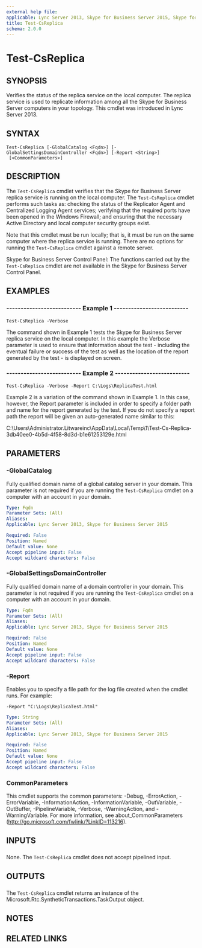 ```yaml
---
external help file: 
applicable: Lync Server 2013, Skype for Business Server 2015, Skype for Business Server 2019
title: Test-CsReplica
schema: 2.0.0
---
```


# Test-CsReplica

## SYNOPSIS
Verifies the status of the replica service on the local computer.
The replica service is used to replicate information among all the Skype for Business Server computers in your topology.
This cmdlet was introduced in Lync Server 2013.


## SYNTAX

```
Test-CsReplica [-GlobalCatalog <Fqdn>] [-GlobalSettingsDomainController <Fqdn>] [-Report <String>]
 [<CommonParameters>]
```

## DESCRIPTION
The `Test-CsReplica` cmdlet verifies that the Skype for Business Server replica service is running on the local computer.
The `Test-CsReplica` cmdlet performs such tasks as: checking the status of the Replicator Agent and Centralized Logging Agent services; verifying that the required ports have been opened in the Windows Firewall; and ensuring that the necessary Active Directory and local computer security groups exist.

Note that this cmdlet must be run locally; that is, it must be run on the same computer where the replica service is running.
There are no options for running the `Test-CsReplica` cmdlet against a remote server.

Skype for Business Server Control Panel: The functions carried out by the `Test-CsReplica` cmdlet are not available in the Skype for Business Server Control Panel.


## EXAMPLES

### -------------------------- Example 1 --------------------------
```
Test-CsReplica -Verbose
```

The command shown in Example 1 tests the Skype for Business Server replica service on the local computer.
In this example the Verbose parameter is used to ensure that information about the test - including the eventual failure or success of the test as well as the location of the report generated by the test - is displayed on screen.


### -------------------------- Example 2 --------------------------
```
Test-CsReplica -Verbose -Report C:\Logs\ReplicaTest.html
```

Example 2 is a variation of the command shown in Example 1.
In this case, however, the Report parameter is included in order to specify a folder path and name for the report generated by the test.
If you do not specify a report path the report will be given an auto-generated name similar to this:

C:\Users\Administrator.Litwareinc\AppData\Local\Temp\1\Test-Cs-Replica-3db40ee0-4b5d-4f58-8d3d-b1e61253129e.html


## PARAMETERS

### -GlobalCatalog
Fully qualified domain name of a global catalog server in your domain.
This parameter is not required if you are running the `Test-CsReplica` cmdlet on a computer with an account in your domain.


```yaml
Type: Fqdn
Parameter Sets: (All)
Aliases: 
Applicable: Lync Server 2013, Skype for Business Server 2015

Required: False
Position: Named
Default value: None
Accept pipeline input: False
Accept wildcard characters: False
```

### -GlobalSettingsDomainController
Fully qualified domain name of a domain controller in your domain.
This parameter is not required if you are running the `Test-CsReplica` cmdlet on a computer with an account in your domain.


```yaml
Type: Fqdn
Parameter Sets: (All)
Aliases: 
Applicable: Lync Server 2013, Skype for Business Server 2015

Required: False
Position: Named
Default value: None
Accept pipeline input: False
Accept wildcard characters: False
```

### -Report
Enables you to specify a file path for the log file created when the cmdlet runs.
For example:

`-Report "C:\Logs\ReplicaTest.html"`

```yaml
Type: String
Parameter Sets: (All)
Aliases: 
Applicable: Lync Server 2013, Skype for Business Server 2015

Required: False
Position: Named
Default value: None
Accept pipeline input: False
Accept wildcard characters: False
```

### CommonParameters
This cmdlet supports the common parameters: -Debug, -ErrorAction, -ErrorVariable, -InformationAction, -InformationVariable, -OutVariable, -OutBuffer, -PipelineVariable, -Verbose, -WarningAction, and -WarningVariable. For more information, see about_CommonParameters (http://go.microsoft.com/fwlink/?LinkID=113216).

## INPUTS

###  
None.
The `Test-CsReplica` cmdlet does not accept pipelined input.

## OUTPUTS

###  
The `Test-CsReplica` cmdlet returns an instance of the Microsoft.Rtc.SyntheticTransactions.TaskOutput object.

## NOTES

## RELATED LINKS
